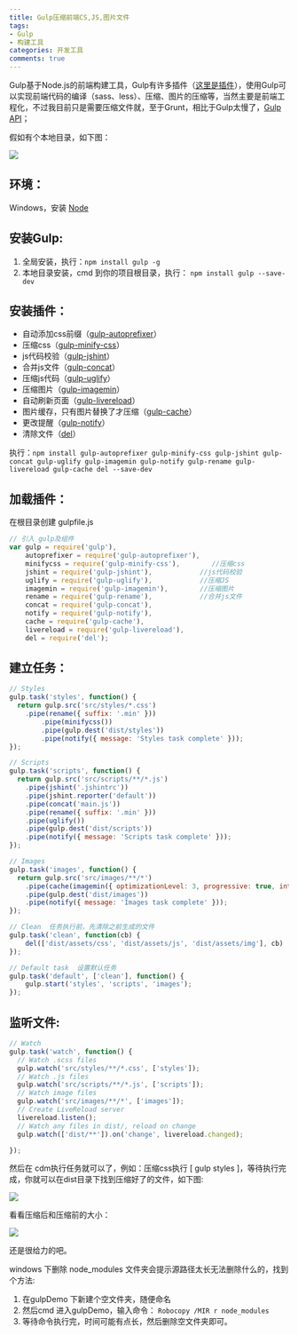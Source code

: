 ```yaml
---
title: Gulp压缩前端CS,JS,图片文件
tags: 
- Gulp
- 构建工具
categories: 开发工具
comments: true
---
```

Gulp基于Node.js的前端构建工具，Gulp有许多插件（[这里是插件](http://gulpjs.com/plugins/)），使用Gulp可以实现前端代码的编译（sass、less）、压缩、图片的压缩等，当然主要是前端工程化，不过我目前只是需要压缩文件就，至于Grunt，相比于Gulp太慢了，[Gulp API](https://github.com/gulpjs/gulp/blob/master/docs/API.md)；

假如有个本地目录，如下图：

![](http://onq4mw6xi.bkt.clouddn.com/blog2-1.png-shuiyin)

## 环境：

Windows，安装 [Node](https://nodejs.org/)

## 安装Gulp:
1. 全局安装，执行：`npm install gulp -g`
2. 本地目录安装，cmd 到你的项目根目录，执行： `npm install gulp --save-dev`

## 安装插件：
* 自动添加css前缀（[gulp-autoprefixer](http://github.com/Metrime/gulp-autoprefixer)）
* 压缩css（[gulp-minify-css](http://github.com/jonathanepollack/gulp-minify-css)）
* js代码校验（[gulp-jshint](http://github.com/spenceralger/gulp-jshint)）
* 合并js文件（[gulp-concat](http://github.com/wearefractal/gulp-concat)）
* 压缩js代码（[gulp-uglify](http://github.com/terinjokes/gulp-uglify)）
* 压缩图片（[gulp-imagemin](http://github.com/sindresorhus/gulp-imagemin)）
* 自动刷新页面（[gulp-livereload](http://github.com/vohof/gulp-livereload)）
* 图片缓存，只有图片替换了才压缩（[gulp-cache](http://github.com/jgable/gulp-cache)）
* 更改提醒（[gulp-notify](http://github.com/mikaelbr/gulp-notify)）
* 清除文件（[del](http://www.npmjs.org/package/del)）

执行：`npm install gulp-autoprefixer gulp-minify-css gulp-jshint gulp-concat gulp-uglify gulp-imagemin gulp-notify gulp-rename gulp-livereload gulp-cache del --save-dev`

## 加载插件：
在根目录创建 gulpfile.js

``` javascript
// 引入 gulp及组件
var gulp = require('gulp'),
    autoprefixer = require('gulp-autoprefixer'),
    minifycss = require('gulp-minify-css'),        //压缩css
    jshint = require('gulp-jshint'),            //js代码校验
    uglify = require('gulp-uglify'),            //压缩JS
    imagemin = require('gulp-imagemin'),        //压缩图片
    rename = require('gulp-rename'),            //合并js文件
    concat = require('gulp-concat'),
    notify = require('gulp-notify'),
    cache = require('gulp-cache'),
    livereload = require('gulp-livereload'),
    del = require('del');
```
## 建立任务：
``` javascript
// Styles
gulp.task('styles', function() {
  return gulp.src('src/styles/*.css')
    .pipe(rename({ suffix: '.min' }))
        .pipe(minifycss())
        .pipe(gulp.dest('dist/styles'))
        .pipe(notify({ message: 'Styles task complete' }));
});

// Scripts
gulp.task('scripts', function() {
  return gulp.src('src/scripts/**/*.js')
    .pipe(jshint('.jshintrc'))
    .pipe(jshint.reporter('default'))
    .pipe(concat('main.js'))
    .pipe(rename({ suffix: '.min' }))
    .pipe(uglify())
    .pipe(gulp.dest('dist/scripts'))
    .pipe(notify({ message: 'Scripts task complete' }));
});

// Images
gulp.task('images', function() {
  return gulp.src('src/images/**/*')
    .pipe(cache(imagemin({ optimizationLevel: 3, progressive: true, interlaced: true })))
    .pipe(gulp.dest('dist/images'))
    .pipe(notify({ message: 'Images task complete' }));
});

// Clean  任务执行前，先清除之前生成的文件
gulp.task('clean', function(cb) {
    del(['dist/assets/css', 'dist/assets/js', 'dist/assets/img'], cb)
});

// Default task  设置默认任务
gulp.task('default', ['clean'], function() {
    gulp.start('styles', 'scripts', 'images');
});
```
## 监听文件:
``` javascript
// Watch
gulp.task('watch', function() {
  // Watch .scss files
  gulp.watch('src/styles/**/*.css', ['styles']);
  // Watch .js files
  gulp.watch('src/scripts/**/*.js', ['scripts']);
  // Watch image files
  gulp.watch('src/images/**/*', ['images']);
  // Create LiveReload server
  livereload.listen();
  // Watch any files in dist/, reload on change
  gulp.watch(['dist/**']).on('change', livereload.changed);

});
```
然后在 cdm执行任务就可以了，例如：压缩css执行 [ gulp styles ]，等待执行完成，你就可以在dist目录下找到压缩好了的文件，如下图:

![](http://onq4mw6xi.bkt.clouddn.com/blog2-2.png-shuiyin)

看看压缩后和压缩前的大小：

![](http://onq4mw6xi.bkt.clouddn.com/blog2-3.png-shuiyin)

还是很给力的吧。

windows 下删除 node_modules 文件夹会提示源路径太长无法删除什么的，找到个方法:

1. 在gulpDemo 下新建个空文件夹，随便命名
2. 然后cmd 进入gulpDemo，输入命令： `Robocopy /MIR r node_modules`
3. 等待命令执行完，时间可能有点长，然后删除空文件夹即可。